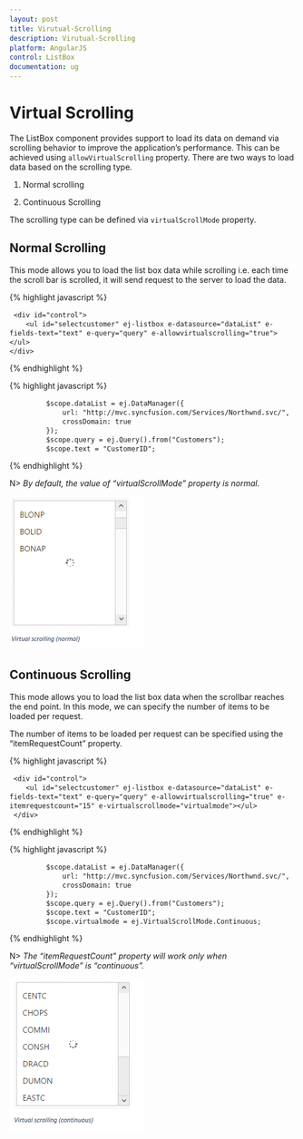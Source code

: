 ```yaml
---
layout: post
title: Virutual-Scrolling
description: Virutual-Scrolling
platform: AngularJS
control: ListBox
documentation: ug
---
```


# Virtual Scrolling

 The ListBox component provides support to load its data on demand via scrolling behavior to improve the application’s performance. This can be achieved using `allowVirtualScrolling` property. There are two ways to load data based on the scrolling type.

1. Normal scrolling

2. Continuous Scrolling

The scrolling type can be defined via `virtualScrollMode` property.

## **Normal Scrolling**

This mode allows you to load the list box data while scrolling i.e. each time the scroll bar is scrolled, it will send request to the server to load the data.

{% highlight javascript %}

     <div id="control">
        <ul id="selectcustomer" ej-listbox e-datasource="dataList" e-fields-text="text" e-query="query" e-allowvirtualscrolling="true"></ul>
    </div>

{% endhighlight %}

{% highlight javascript %}

             $scope.dataList = ej.DataManager({
                 url: "http://mvc.syncfusion.com/Services/Northwnd.svc/",
                 crossDomain: true
             });
             $scope.query = ej.Query().from("Customers");
             $scope.text = "CustomerID";

{% endhighlight %}

N> _By default, the value of “virtualScrollMode” property is normal._

![Alt text](Databinding_Images\Databinding_img5.png)

## **Continuous Scrolling**

This mode allows you to load the list box data when the scrollbar reaches the end point. In this mode, we can specify the number of items to be loaded per request.

The number of items to be loaded per request can be specified using the “itemRequestCount” property.

{% highlight javascript %}

     <div id="control">
        <ul id="selectcustomer" ej-listbox e-datasource="dataList" e-fields-text="text" e-query="query" e-allowvirtualscrolling="true" e-itemrequestcount="15" e-virtualscrollmode="virtualmode"></ul>
     </div>

{% endhighlight %}

{% highlight javascript %}

             $scope.dataList = ej.DataManager({
                 url: "http://mvc.syncfusion.com/Services/Northwnd.svc/",
                 crossDomain: true
             });
             $scope.query = ej.Query().from("Customers");
             $scope.text = "CustomerID";
             $scope.virtualmode = ej.VirtualScrollMode.Continuous;

{% endhighlight %}

N> _The “itemRequestCount” property will work only when “virtualScrollMode” is “continuous”._

![Alt text](Databinding_Images\Databinding_img7.png)

